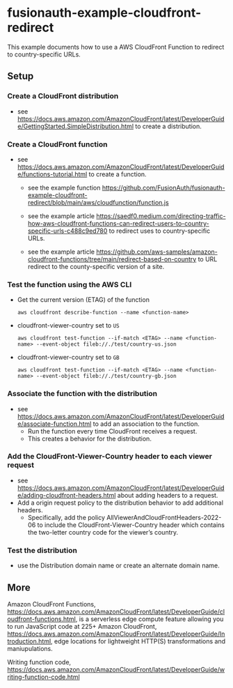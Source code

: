 # fusionauth-example-cloudfront-redirect

This example documents how to use a AWS CloudFront Function to redirect to country-specific URLs.

## Setup

### Create a CloudFront distribution
- see https://docs.aws.amazon.com/AmazonCloudFront/latest/DeveloperGuide/GettingStarted.SimpleDistribution.html to create a distribution.

### Create a CloudFront function
- see https://docs.aws.amazon.com/AmazonCloudFront/latest/DeveloperGuide/functions-tutorial.html to create a function.

    - see the example function https://github.com/FusionAuth/fusionauth-example-cloudfront-redirect/blob/main/aws/cloudfunction/function.js
    
    - see the example article https://saedf0.medium.com/directing-traffic-how-aws-cloudfront-functions-can-redirect-users-to-country-specific-urls-c488c9ed780 to redirect uses to country-specific URLs.

    - see the example article https://github.com/aws-samples/amazon-cloudfront-functions/tree/main/redirect-based-on-country to URL redirect to the county-specific version of a site.


### Test the function using the AWS CLI

- Get the current version (ETAG) of the function
    ```
    aws cloudfront describe-function --name <function-name>
    ```

- cloudfront-viewer-country set to `US`
    ```
    aws cloudfront test-function --if-match <ETAG> --name <function-name> --event-object fileb://./test/country-us.json
    ```

- cloudfront-viewer-country set to `GB`
    ```
    aws cloudfront test-function --if-match <ETAG> --name <function-name> --event-object fileb://./test/country-gb.json
    ```

### Associate the function with the distribution
- see https://docs.aws.amazon.com/AmazonCloudFront/latest/DeveloperGuide/associate-function.html to add an association to the function.
    - Run the function every time CloudFront receives a request.
    - This creates a behavior for the distribution.

### Add the CloudFront-Viewer-Country header to each viewer request
- see https://docs.aws.amazon.com/AmazonCloudFront/latest/DeveloperGuide/adding-cloudfront-headers.html about adding headers to a request.
- Add a origin request policy to the distribution behavior to add additional headers.
    - Specifically, add the policy AllViewerAndCloudFrontHeaders-2022-06 to include the CloudFront-Viewer-Country header which contains the two-letter country code for the viewer’s country.

### Test the distribution
- use the Distribution domain name or create an alternate domain name.


## More

Amazon CloudFront Functions, https://docs.aws.amazon.com/AmazonCloudFront/latest/DeveloperGuide/cloudfront-functions.html, is a serverless edge compute feature allowing you to run JavaScript code at 225+ Amazon CloudFront, https://docs.aws.amazon.com/AmazonCloudFront/latest/DeveloperGuide/Introduction.html, edge locations for lightweight HTTP(S) transformations and maniupulations.

Writing function code,
https://docs.aws.amazon.com/AmazonCloudFront/latest/DeveloperGuide/writing-function-code.html

